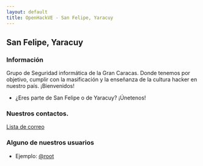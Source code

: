 ```yaml
---
layout: default
title: OpenHackVE - San Felipe, Yaracuy
---
```


## San Felipe, Yaracuy

### Información

Grupo de Seguridad informática de la Gran Caracas. Donde tenemos por 
objetivo, cumplir con la masificación y la enseñanza de la cultura
hacker en nuestro país.
¡Bienvenidos!

* ¿Eres parte de San Felipe o de Yaracuy? ¡Únetenos! 


### Nuestros contactos.

[Lista de correo](https://groups.google.com/forum/?hl=es-419#!forum/openhackve)



### Alguno de nuestros usuarios

* Ejemplo: [@root](about.me)
